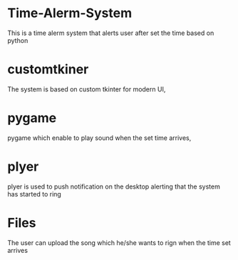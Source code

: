 # Time-Alerm-System

This is a time alerm system that alerts user after set the time based on python
# customtkiner
The system is based on custom tkinter for modern UI, 
# pygame
pygame which enable to play sound when the set time arrives, 
# plyer
plyer is used to push notification on the desktop alerting that the system has started to ring
# Files
The user can upload the song which he/she wants to rign when the time set arrives
